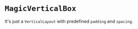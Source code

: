 <!--
SPDX-FileCopyrightText: 2024 vivi developers <vivi-ui@tuta.io>
SPDX-License-Identifier: MIT
-->

# `MagicVerticalBox`

It's just a `VerticalLayout` with predefined `padding` and `spacing`.
